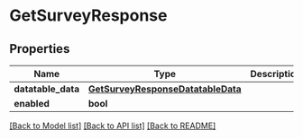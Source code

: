 # GetSurveyResponse

## Properties
Name | Type | Description | Notes
------------ | ------------- | ------------- | -------------
**datatable_data** | [**GetSurveyResponseDatatableData**](GetSurveyResponseDatatableData.md) |  | [optional] 
**enabled** | **bool** |  | [optional] 

[[Back to Model list]](../README.md#documentation-for-models) [[Back to API list]](../README.md#documentation-for-api-endpoints) [[Back to README]](../README.md)

